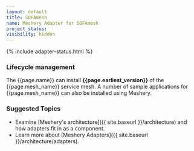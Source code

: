 ```yaml
---
layout: default
title: SOFAmesh
name: Meshery Adapter for SOFAmesh
project_status: 
visibility: hidden
---
```

{% include adapter-status.html %}

### Lifecycle management

The {{page.name}} can install **{{page.earliest_version}}** of the {{page.mesh_name}} service mesh. A number of sample applications for {{page.mesh_name}} can also be installed using Meshery.

### Suggested Topics

- Examine [Meshery's architecture]({{ site.baseurl }}/architecture) and how adapters fit in as a component.
- Learn more about [Meshery Adapters]({{ site.baseurl }}/architecture/adapters).
